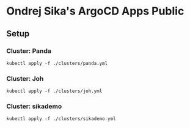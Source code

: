 # Ondrej Sika's ArgoCD Apps Public

## Setup

### Cluster: Panda

```
kubectl apply -f ./clusters/panda.yml
```

### Cluster: Joh

```
kubectl apply -f ./clusters/joh.yml
```

### Cluster: sikademo

```
kubectl apply -f ./clusters/sikademo.yml
```
